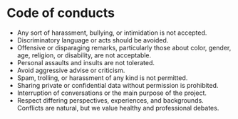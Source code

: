 # Code of conducts
- Any sort of harassment, bullying, or intimidation is not accepted. 
- Discriminatory language or acts should be avoided. 
- Offensive or disparaging remarks, particularly those about color, gender, age, religion, or disability, are not acceptable. 
- Personal assaults and insults are not tolerated. 
- Avoid aggressive advise or criticism. 
- Spam, trolling, or harassment of any kind is not permitted. 
- Sharing private or confidential data without permission is prohibited. 
- Interruption of conversations or the main purpose of the project. 
- Respect differing perspectives, experiences, and backgrounds. Conflicts are natural, but we value healthy and professional debates. 
